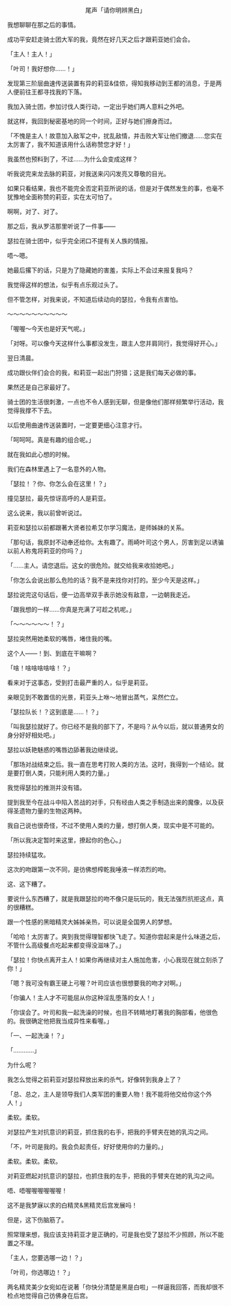 <p align="center">尾声「请你明辨黑白」</p>

我想聊聊在那之后的事情。

成功平安赶走骑士团大军的我，竟然在好几天之后才跟莉亚她们会合。

「主人！主人！」

「叶司！我好想你……！」

发现第三阶层曲速传送装置有异的莉亚&佳侬，得知我移动到王都的消息，于是两人便前往王都寻找我的下落。

我加入骑士团，参加讨伐人类行动，一定出乎她们两人意料之外吧。

就这样，我回到秘密基地的同一个时间，正好与她们擦身而过。

「不愧是主人！故意加入敌军之中，扰乱敌情，并击败大军让他们撤退……您实在太厉害了，我不知道该用什么话称赞您才好！」

我虽然也预料到了，不过……为什么会变成这样？

听我说完来龙去脉的莉亚，对我送来闪闪发亮又尊敬的目光。

如果只看结果，我也不能完全否定莉亚所说的话，但是对于偶然发生的事，也毫不犹豫地全面称赞的莉亚，实在太可怕了。

啊啊，对了、对了。

那之后，我从罗洁那里听说了一件事——

瑟拉在骑士团中，似乎完全闭口不提有关人族的情报。

唔～嗯。

她最后撂下的话，只是为了隐藏她的害羞，实际上不会过来报复我吗？

我觉得这样的想法，似乎有点乐观过头了。

但不管怎样，对我来说，不知道后续动向的瑟拉，令我有点害怕。

～～～～～～～～～～

「喔喔～今天也是好天气呢。」

「对呀。可以像今天这样什么事都没发生，跟主人您并肩同行，我觉得好开心。」

翌日清晨。

成功跟伙伴们会合的我，和莉亚一起出门狩猎；这是我们每天必做的事。

果然还是自己家最好了。

骑士团的生活很刺激，一点也不令人感到无聊，但是像他们那样频繁举行活动，我觉得我撑不下去。

以后使用曲速传送装置时，一定要更细心注意才行。

「呵呵呵。真是有趣的组合呢。」

就在我如此心想的时候。

我们在森林里遇上了一名意外的人物。

「瑟拉！？你、你怎么会在这里！？」

撞见瑟拉，最先惊讶高呼的人是莉亚。

这么说来，我以前曾听说过。

莉亚和瑟拉以前都跟著大贤者拉希艾尔学习魔法，是师姊妹的关系。

「那句话，我原封不动奉还给你。太有趣了。雨崎叶司这个男人，厉害到足以诱骗以前人称鬼将莉亚的你吗？」

「……主人。请您退后。这女的很危险。就交给我来收拾她吧。」

「你怎么会说出那么危险的话？我不是来找你对打的。至少今天是这样。」

瑟拉说完这句话后，便一边高举双手表示她没有敌意，一边朝我走近。

「跟我想的一样……你真是充满了可趁之机呢。」

「～～～～～～！？」

瑟拉突然用她柔软的嘴唇，堵住我的嘴。

这个人——！到、到底在干嘛啊？

「啥！啥啥啥啥啥！？」

看来对于这事态，受到打击最严重的人，似乎是莉亚。

亲眼见到不敢置信的光景，莉亚头上咻～地冒出蒸气，呆然伫立。

「瑟拉队长！？这到底是……！？」

「叫我瑟拉就好了。你已经不是我的部下了，不是吗？从今以后，就以普通男女的身分好好相处吧。」

瑟拉以妖艳魅惑的嘴唇边舔著我边继续说。

「那场对战结束之后。我一直在思考打败人类的方法。这时，我得到一个结论。就是要打倒人类，只能利用人类的力量。」

我觉得瑟拉的推测并没有错。

提到我至今在战斗中陷入苦战的对手，只有经由人类之手制造出来的魔像，以及获得圣遗物力量的生物这两种。

我自己说也很奇怪，不过不使用人类的力量，想打倒人类，现实中是不可能的。

「所以我决定暂时来这里，撩起你的色心。」

瑟拉持续猛攻。

这次的吻跟第一次不同，是彷佛想榨乾我唾液一样浓烈的吻。

这、这下糟了。

要说什么东西糟了，就是我跟瑟拉的吻不像只是玩玩的，我无法强烈抗拒这点，真的很糟糕。

跟一个性感的黑暗精灵大姊姊亲热，可以说是全国男人的梦想。

「哈哈！太厉害了。爽到我觉得理智都快飞走了。知道你尝起来是什么味道之后，不管什么高级餐点吃起来都变得没滋味了。」

「瑟拉！你快点离开主人！如果你再继续对主人施加危害，小心我现在就立刻杀了你！」

「嗯？我可没有霸王硬上弓喔？叶司应该也很想要我的吻才对啊。」

「你骗人！主人才不可能屈从你这种淫乱堕落的女人！」

「你误会了。叶司和我一起洗澡的时候，也目不转睛地盯著我的胸部看，他很色的。我很确定他把我当成异性来看喔。」

「一、一起洗澡！？」

「…………」

为什么呢？

我怎么觉得之前莉亚对瑟拉释放出来的杀气，好像转到我身上了？

「总、总之，主人是领导我们人类军团的重要人物！我不能将他交给你这个外人！」

柔软。柔软。

对瑟拉产生对抗意识的莉亚，抓住我的右手，把我的手臂夹在她的乳沟之间。

「不，叶司是我的。我会负起责任，好好使用你的力量的。」

柔软。柔软。柔软。

对莉亚燃起对抗意识的瑟拉，也抓住我的左手，把我的手臂夹在她的乳沟之间。

唔、唔喔喔喔喔喔喔！

这不是我梦寐以求的白精灵&黑精灵后宫发展吗！

但是，这下伤脑筋了。

照常理来想，我应该支持莉亚才是正确的，可是我也受了瑟拉不少照顾，所以不能置之不理。

「主人，您要选哪一边！？」

「叶司，你选哪边！？」

两名精灵美少女宛如在说著「你快分清楚是黑是白啦」一样逼我回答，而我却很不检点地觉得自己彷佛身在后宫。

